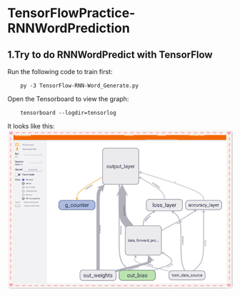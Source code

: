 # TensorFlowPractice-RNNWordPrediction

## 1.Try to do RNNWordPredict with TensorFlow
Run the following code to train first:
```
    py -3 TensorFlow-RNN-Word_Generate.py
```
Open the Tensorboard to view the graph:
```
    tensorboard --logdir=tensorlog
```
It looks like this:
![TensorFlowRnnWordPrediction](images/git_tensorflow_train_rnn_word_prediction.JPG)

